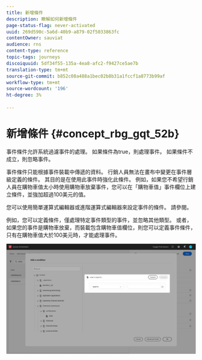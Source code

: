 ```yaml
---
title: 新增條件
description: 瞭解如何新增條件
page-status-flag: never-activated
uuid: 269d590c-5a6d-40b9-a879-02f5033863fc
contentOwner: sauviat
audience: rns
content-type: reference
topic-tags: journeys
discoiquuid: 5df34f55-135a-4ea8-afc2-f9427ce5ae7b
translation-type: tm+mt
source-git-commit: b852c08a488a1bec02b8b31a1fccf1a8773b99af
workflow-type: tm+mt
source-wordcount: '196'
ht-degree: 3%

---
```




# 新增條件 {#concept_rbg_gqt_52b}

事件條件允許系統過濾事件的處理。 如果條件為true，則處理事件。 如果條件不成立，則忽略事件。

事件條件只能根據事件裝載中傳遞的資料。 行銷人員無法在畫布中變更在事件層級定義的條件。 其目的是在使用此事件時強化此條件。 例如，如果您不希望行銷人員在購物車值太小時使用購物車放棄事件，您可以在「購物車值」事件欄位上建立條件，並強加超過100美元的值。

您可以使用簡單運算式編輯器或進階運算式編輯器來設定事件的條件。 請參閱[](../expression/expressionadvanced.md)。

例如，您可以定義條件，僅處理特定事件類型的事件，並忽略其他類型。 或者，如果您的事件是購物車放棄，而裝載包含購物車值欄位，則您可以定義事件條件，只有在購物車值大於100美元時，才能處理事件。

![](../assets/journey78.png)
